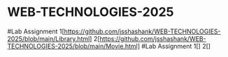 # WEB-TECHNOLOGIES-2025
#Lab Assignment
1[https://github.com/jsshashank/WEB-TECHNOLOGIES-2025/blob/main/Library.html]
2[https://github.com/jsshashank/WEB-TECHNOLOGIES-2025/blob/main/Movie.html]
#Lab Assignment
1[]
2[]



